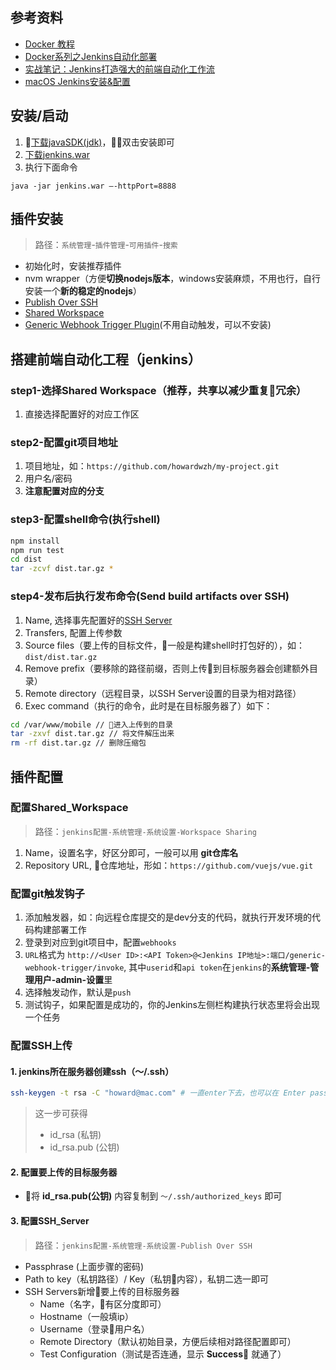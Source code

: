 ## 参考资料
- [Docker 教程](http://www.runoob.com/docker/docker-tutorial.html)
- [Docker系列之Jenkins自动化部署](https://juejin.im/entry/5958f544f265da6c317d9c8f)
- [实战笔记：Jenkins打造强大的前端自动化工作流](https://juejin.im/post/5ad1980e6fb9a028c42ea1be)
- [macOS Jenkins安装&配置](https://www.jianshu.com/p/9dc3b45fbbec)


## 安装/启动
1. [下载javaSDK(jdk)](https://www.oracle.com/technetwork/java/javase/downloads/jdk8-downloads-2133151.html)，双击安装即可
2. [下载jenkins.war](https://jenkins.io/download/)
3. 执行下面命令
```
java -jar jenkins.war –-httpPort=8888
```
## 插件安装
> 路径：`系统管理`-`插件管理`-`可用插件`-`搜索`
- 初始化时，安装推荐插件
- nvm wrapper（方便**切换nodejs版本**，windows安装麻烦，不用也行，自行安装一个**新的稳定的nodejs**）
- [Publish Over SSH](#配置SSH上传)
- [Shared Workspace](#配置Shared_Workspace)
- [Generic Webhook Trigger Plugin](#配置git触发钩子)(不用自动触发，可以不安装)
 
## 搭建前端自动化工程（jenkins）

### step1-选择Shared Workspace（推荐，共享以减少重复冗余）
1. 直接选择配置好的对应工作区

### step2-配置git项目地址
1. 项目地址，如：`https://github.com/howardwzh/my-project.git`
2. 用户名/密码
3. **注意配置对应的分支**

### step3-配置shell命令(执行shell)
```zsh
npm install
npm run test
cd dist
tar -zcvf dist.tar.gz *
```
### step4-发布后执行发布命令(Send build artifacts over SSH)
1. Name, 选择事先配置好的[SSH Server](#配置SSH_Server)
2. Transfers, 配置上传参数
  1. Source files（要上传的目标文件，一般是构建shell时打包好的），如：`dist/dist.tar.gz`
  2. Remove prefix（要移除的路径前缀，否则上传到目标服务器会创建额外目录）
  3. Remote directory（远程目录，以SSH Server设置的目录为相对路径）
  4. Exec command（执行的命令，此时是在目标服务器了）如下：
```zsh
cd /var/www/mobile // 进入上传到的目录
tar -zxvf dist.tar.gz // 将文件解压出来
rm -rf dist.tar.gz // 删除压缩包
```

## 插件配置
### 配置Shared_Workspace
> 路径：`jenkins配置-系统管理-系统设置-Workspace Sharing`
1. Name，设置名字，好区分即可，一般可以用 **git仓库名**
2. Repository URL, 仓库地址，形如：`https://github.com/vuejs/vue.git`
### 配置git触发钩子
1. 添加触发器，如：向远程仓库提交的是dev分支的代码，就执行开发环境的代码构建部署工作
2. 登录到对应到git项目中，配置`webhooks`
  1. `URL`格式为 `http://<User ID>:<API Token>@<Jenkins IP地址>:端口/generic-webhook-trigger/invoke`, 其中`userid`和`api token`在`jenkins`的**系统管理-管理用户-admin-设置**里
  2. 选择触发动作，默认是`push`
3. 测试钩子，如果配置是成功的，你的Jenkins左侧栏构建执行状态里将会出现一个任务

### 配置SSH上传
#### 1. jenkins所在服务器创建ssh（～/.ssh）
```zsh
ssh-keygen -t rsa -C "howard@mac.com" # 一直enter下去，也可以在 Enter passphrase 输入密码，自己记住
```
> 这一步可获得
> - id_rsa (私钥)
> - id_rsa.pub (公钥)

#### 2. 配置要上传的目标服务器
- 将 **id_rsa.pub(公钥)** 内容复制到 `～/.ssh/authorized_keys` 即可

#### 3. 配置SSH_Server
> 路径：`jenkins配置-系统管理-系统设置-Publish Over SSH`
- Passphrase (上面步骤的密码)
- Path to key（私钥路径）/ Key（私钥内容），私钥二选一即可
- SSH Servers新增要上传的目标服务器
  - Name（名字，有区分度即可）
  - Hostname（一般填ip）
  - Username（登录用户名）
  - Remote Directory（默认初始目录，方便后续相对路径配置即可）
  - Test Configuration（测试是否连通，显示 **Success** 就通了）
